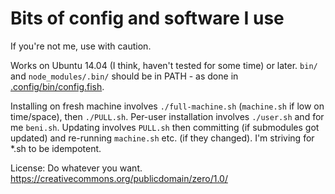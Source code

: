 # Bits of config and software I use

If you're not me, use with caution.

Works on Ubuntu 14.04 (I think, haven't tested for some time) or later.
`bin/` and `node_modules/.bin/` should be in PATH - as done in [.config/bin/config.fish](.config/bin/config.fish).

Installing on fresh machine involves `./full-machine.sh` (`machine.sh` if low on time/space), then `./PULL.sh`.
Per-user installation involves `./user.sh` and for me `beni.sh`.
Updating involves `PULL.sh` then committing (if submodules got updated) and re-running `machine.sh` etc. (if they changed).
I'm striving for *.sh to be idempotent.

License: Do whatever you want.  https://creativecommons.org/publicdomain/zero/1.0/
